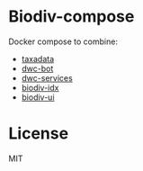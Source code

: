 # Biodiv-compose

Docker compose to combine:

- [taxadata](http://github.com/diogok/taxadata)
- [dwc-bot](http://github.com/diogok/dwc-bot)
- [dwc-services](http://github.com/diogok/dwc-services)
- [biodiv-idx](http://github.com/diogok/biodiv-idx)
- [biodiv-ui](http://github.com/diogok/biodiv-ui)

# License

MIT

